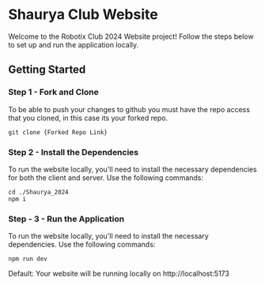 # Shaurya  Club Website
Welcome to the Robotix Club 2024 Website project! Follow the steps below to set up and run the application locally.

## Getting Started

 ### Step 1 - Fork and Clone
 To be able to push your changes to github you must have the repo access that you cloned, in this case its your forked repo.
 ```
git clone {Forked Repo Link}
```
### Step 2 - Install the Dependencies
To run the website locally, you'll need to install the necessary dependencies for both the client and server. Use the following commands:
```
cd ./Shaurya_2024
npm i
```
### Step - 3 - Run the Application
To run the website locally, you'll need to install the necessary dependencies. Use the following commands:

```
npm run dev
```

Default: Your website will be running locally on http://localhost:5173


